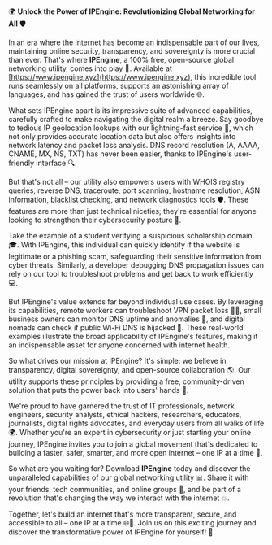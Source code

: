 🌍 **Unlock the Power of IPEngine: Revolutionizing Global Networking for All** 🛡️

In an era where the internet has become an indispensable part of our lives, maintaining online security, transparency, and sovereignty is more crucial than ever. That's where **IPEngine**, a 100% free, open-source global networking utility, comes into play 🚀. Available at [https://www.ipengine.xyz](https://www.ipengine.xyz), this incredible tool runs seamlessly on all platforms, supports an astonishing array of languages, and has gained the trust of users worldwide 🌐.

What sets IPEngine apart is its impressive suite of advanced capabilities, carefully crafted to make navigating the digital realm a breeze. Say goodbye to tedious IP geolocation lookups with our lightning-fast service 📡, which not only provides accurate location data but also offers insights into network latency and packet loss analysis. DNS record resolution (A, AAAA, CNAME, MX, NS, TXT) has never been easier, thanks to IPEngine's user-friendly interface 🔍.

But that's not all – our utility also empowers users with WHOIS registry queries, reverse DNS, traceroute, port scanning, hostname resolution, ASN information, blacklist checking, and network diagnostics tools 🛡️. These features are more than just technical niceties; they're essential for anyone looking to strengthen their cybersecurity posture 🔐.

Take the example of a student verifying a suspicious scholarship domain 🎓. With IPEngine, this individual can quickly identify if the website is legitimate or a phishing scam, safeguarding their sensitive information from cyber threats. Similarly, a developer debugging DNS propagation issues can rely on our tool to troubleshoot problems and get back to work efficiently 💻.

But IPEngine's value extends far beyond individual use cases. By leveraging its capabilities, remote workers can troubleshoot VPN packet loss 👩‍💻, small business owners can monitor DNS uptime and anomalies 🏢, and digital nomads can check if public Wi-Fi DNS is hijacked 🚀. These real-world examples illustrate the broad applicability of IPEngine's features, making it an indispensable asset for anyone concerned with internet health.

So what drives our mission at IPEngine? It's simple: we believe in transparency, digital sovereignty, and open-source collaboration 🌎. Our utility supports these principles by providing a free, community-driven solution that puts the power back into users' hands 💪.

We're proud to have garnered the trust of IT professionals, network engineers, security analysts, ethical hackers, researchers, educators, journalists, digital rights advocates, and everyday users from all walks of life 🌍. Whether you're an expert in cybersecurity or just starting your online journey, IPEngine invites you to join a global movement that's dedicated to building a faster, safer, smarter, and more open internet – one IP at a time 🔗.

So what are you waiting for? Download **IPEngine** today and discover the unparalleled capabilities of our global networking utility 📊. Share it with your friends, tech communities, and online groups 🤝, and be part of a revolution that's changing the way we interact with the internet 💥.

Together, let's build an internet that's more transparent, secure, and accessible to all – one IP at a time 🌐🔗. Join us on this exciting journey and discover the transformative power of IPEngine for yourself! 🚀